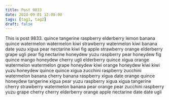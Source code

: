 ```yaml
---
title: Post 9833
date: 2024-09-01 12:00:00
tags: [tag1, tag2]
draft: false
---
```

This is post 9833.
quince
tangerine
raspberry
elderberry
lemon
banana
quince
watermelon
watermelon
kiwi
strawberry
watermelon
kiwi
banana
date
yuzu
xigua
pear
nectarine
kiwi
fig
apple
strawberry
orange
elderberry
grape
ugli
pear
fig
nectarine
honeydew
yuzu
raspberry
pear
honeydew
fig
quince
mango
honeydew
cherry
ugli
elderberry
quince
xigua
orange
watermelon
watermelon
grape
honeydew
kiwi
orange
honeydew
kiwi
kiwi
yuzu
honeydew
quince
quince
xigua
zucchini
raspberry
zucchini
watermelon
banana
cherry
banana
raspberry
xigua
date
orange
quince
honeydew
tangerine
xigua
pear
yuzu
raspberry
xigua
xigua
tangerine
cherry
strawberry
watermelon
banana
pear
orange
pear
zucchini
raspberry
yuzu
grape
cherry
cherry
elderberry
orange
apple
nectarine
date
date
ugli
